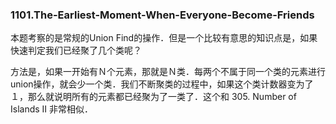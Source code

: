 ### 1101.The-Earliest-Moment-When-Everyone-Become-Friends

本题考察的是常规的Union Find的操作．但是一个比较有意思的知识点是，如果快速判定我们已经聚了几个类呢？

方法是，如果一开始有Ｎ个元素，那就是Ｎ类．每两个不属于同一个类的元素进行union操作，就会少一个类．我们不断聚类的过程中，如果这个类计数器变为了１，那么就说明所有的元素都已经聚为了一类了．这个和 305. Number of Islands II 非常相似．
